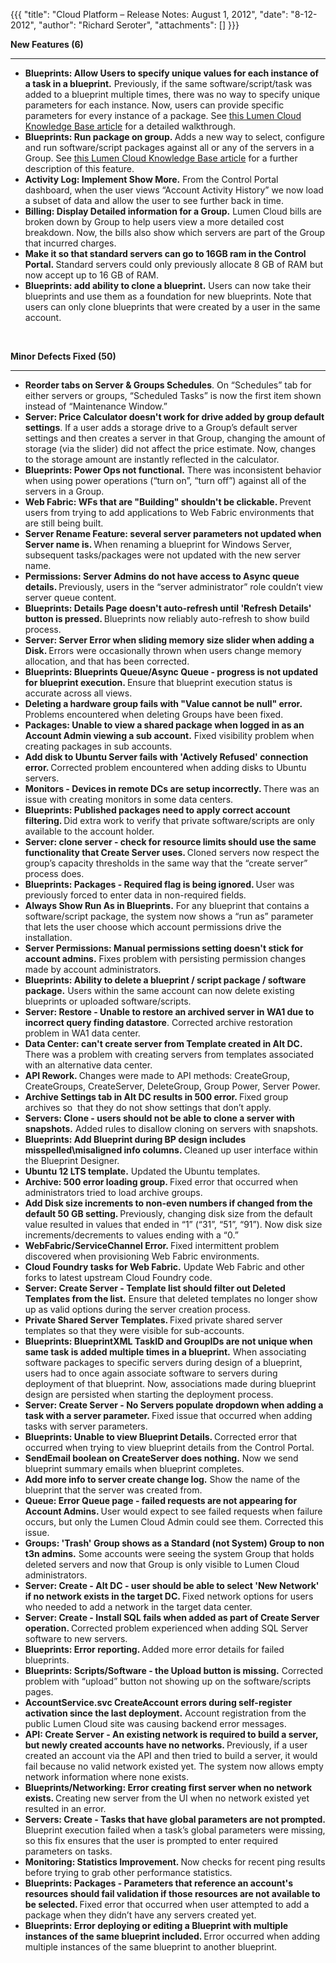 {{{
  "title": "Cloud Platform – Release Notes: August 1, 2012",
  "date": "8-12-2012",
  "author": "Richard Seroter",
  "attachments": []
}}}

<p><strong>New Features (6)</strong>
</p>
<hr />
<ul>
  <li><strong>Blueprints: Allow Users to specify unique values for each instance of a task in a blueprint.</strong>&nbsp;Previously, if the same software/script/task was added to a blueprint multiple times, there was no way to specify unique parameters for
    each instance. Now, users can provide specific parameters for every instance of a package. See <a href="../../Blueprints/add-multiple-instances-of-a-software-package-to-a-blueprint.md">this Lumen Cloud Knowledge Base article</a> for
    a detailed walkthrough.</li>
  <li><strong>Blueprints: Run package on group.&nbsp;</strong>Adds a new way to select, configure and run software/script packages against all or any of the servers in a Group. See&nbsp;<a href="../../Servers/using-group-tasks-to-install-software-and-run-scripts-on-groups.md">this Lumen Cloud Knowledge Base article</a>&nbsp;for a further description of this feature.</li>
  <li><strong>Activity Log: Implement Show More.</strong>&nbsp;From the Control Portal dashboard, when the user views “Account Activity History” we now load a subset of data and allow the user to see further back in time.</li>
  <li><strong>Billing: Display Detailed information for a Group.</strong>&nbsp;Lumen Cloud bills are broken down by Group to help users view a more detailed cost breakdown. Now, the bills also show which servers are part of the Group that incurred charges.</li>
  <li><strong>Make it so that standard servers can go to 16GB ram in the Control Portal.&nbsp;</strong>Standard servers could only previously allocate 8 GB of RAM but now accept up to 16 GB of RAM.</li>
  <li><strong>Blueprints: add ability to clone a blueprint.</strong>&nbsp;Users can now take their blueprints and use them as a foundation for new blueprints. Note that users can only clone blueprints that were created by a user in the same account.</li>
</ul>
<p><strong><br /></strong>
</p>
<p><strong>Minor Defects Fixed (50)</strong>
</p>
<hr />
<ul>
  <li><strong>Reorder tabs on Server &amp; Groups Schedules</strong>. On “Schedules” tab for either servers or groups, “Scheduled Tasks” is now the first item shown instead of “Maintenance Window.”</li>
  <li><strong>Server: Price Calculator doesn't work for drive added by group default settings</strong>. If a user adds a storage drive to a Group’s default server settings and then creates a server in that Group, changing the amount of storage (via the slider)
    did not affect the price estimate. Now, changes to the storage amount are instantly reflected in the calculator.</li>
  <li><strong>Blueprints: Power Ops not functional.</strong> There was inconsistent behavior when using power operations (“turn on”, “turn off”) against all of the servers in a Group.</li>
  <li><strong>Web Fabric: WFs that are "Building" shouldn't be clickable. </strong>Prevent users from trying to add applications to Web Fabric environments that are still being built.</li>
  <li><strong>Server Rename Feature: several server parameters not updated when Server name is. </strong>When renaming a blueprint for Windows Server, subsequent tasks/packages were not updated with the new server name.</li>
  <li><strong>Permissions: Server Admins do not have access to Async queue details. </strong>Previously, users in the “server administrator” role couldn’t view server queue content.</li>
  <li><strong>Blueprints: Details Page doesn't auto-refresh until 'Refresh Details' button is pressed. </strong>Blueprints now reliably auto-refresh to show build process.</li>
  <li><strong>Server: Server Error when sliding memory size slider when adding a Disk. </strong>Errors were occasionally thrown when users change memory allocation, and that has been corrected.</li>
  <li><strong>Blueprints: Blueprints Queue/Async Queue - progress is not updated for blueprint execution. </strong>Ensure that blueprint execution status is accurate across all views.</li>
  <li><strong>Deleting a hardware group fails with "Value cannot be null" error. </strong>Problems encountered when deleting Groups have been fixed.</li>
  <li><strong>Packages: Unable to view a shared package when logged in as an Account Admin viewing a sub account.</strong> Fixed visibility problem when creating packages in sub accounts.</li>
  <li><strong>Add disk to Ubuntu Server fails with 'Actively Refused' connection error. </strong>Corrected problem encountered when adding disks to Ubuntu servers.</li>
  <li><strong>Monitors - Devices in remote DCs are setup incorrectly. </strong>There was an issue with creating monitors in some data centers.</li>
  <li><strong>Blueprints: Published packages need to apply correct account filtering. </strong>Did extra work to verify that private software/scripts are only available to the account holder.</li>
  <li><strong>Server: clone server - check for resource limits should use the same functionality that Create Server uses. </strong>Cloned servers now respect the group’s capacity thresholds in the same way that the “create server” process does.</li>
  <li><strong>Blueprints: Packages - Required flag is being ignored. </strong>User was previously forced to enter data in non-required fields.</li>
  <li><strong>Always Show Run As in Blueprints.</strong> For any blueprint that contains a software/script package, the system now shows a “run as” parameter that lets the user choose which account permissions drive the installation.</li>
  <li><strong>Server Permissions: Manual permissions setting doesn't stick for account admins.</strong> Fixes problem with persisting permission changes made by account administrators.</li>
  <li><strong>Blueprints: Ability to delete a blueprint / script package / software package.</strong> Users within the same account can now delete existing blueprints or uploaded software/scripts.</li>
  <li><strong>Server: Restore - Unable to restore an archived server in WA1 due to incorrect query finding datastore</strong>. Corrected archive restoration problem in WA1 data center.</li>
  <li><strong>Data Center: can't create server from Template created in Alt DC. </strong>There was a problem with creating servers from templates associated with an alternative data center.</li>
  <li><strong>API Rework. </strong>Changes were made to API methods: CreateGroup, CreateGroups, CreateServer, DeleteGroup, Group Power, Server Power.</li>
  <li><strong>Archive Settings tab in Alt DC results in 500 error. </strong>Fixed group archives so&nbsp; that they do not show settings that don’t apply.</li>
  <li><strong>Servers: Clone - users should not be able to clone a server with snapshots.</strong> Added rules to disallow cloning on servers with snapshots.</li>
  <li><strong>Blueprints: Add Blueprint during BP design includes misspelled\misaligned info columns. </strong>Cleaned up user interface within the Blueprint Designer.</li>
  <li><strong>Ubuntu 12 LTS template.</strong> Updated the Ubuntu templates.</li>
  <li><strong>Archive: 500 error loading group. </strong>Fixed error that occurred when administrators tried to load archive groups.</li>
  <li><strong>Add Disk size increments to non-even numbers if changed from the default 50 GB setting. </strong>Previously, changing disk size from the default value resulted in values that ended in “1” (“31”, “51”, “91”). Now disk size increments/decrements
    to values ending with a “0.”</li>
  <li><strong>WebFabric/ServiceChannel Error. </strong>Fixed intermittent problem discovered when provisioning Web Fabric environments.</li>
  <li><strong>Cloud Foundry tasks for Web Fabric.</strong> Update Web Fabric and other forks to latest upstream Cloud Foundry code.</li>
  <li><strong>Server: Create Server - Template list should filter out Deleted Templates from the list.</strong> Ensure that deleted templates no longer show up as valid options during the server creation process.</li>
  <li><strong>Private Shared Server Templates. </strong>Fixed private shared server templates so that they were visible for sub-accounts.</li>
  <li><strong>Blueprints: BlueprintXML TaskID and GroupIDs are not unique when same task is added multiple times in a blueprint.</strong> When associating software packages to specific servers during design of a blueprint, users had to once again associate
    software to servers during deployment of that blueprint. Now, associations made during blueprint design are persisted when starting the deployment process.</li>
  <li><strong>Server: Create Server - No Servers populate dropdown when adding a task with a server parameter. </strong>Fixed issue that occurred when adding tasks with server parameters.</li>
  <li><strong>Blueprints: Unable to view Blueprint Details. </strong>Corrected error that occurred when trying to view blueprint details from the Control Portal.</li>
  <li><strong>SendEmail boolean on CreateServer does nothing.</strong> Now we send blueprint summary emails when blueprint completes.</li>
  <li><strong>Add more info to server create change log.</strong> Show the name of the blueprint that the server was created from.</li>
  <li><strong>Queue: Error Queue page - failed requests are not appearing for Account Admins. </strong>User would expect to see failed requests when failure occurs, but only the Lumen Cloud Admin could see them. Corrected this issue.</li>
  <li><strong>Groups: 'Trash' Group shows as a Standard (not System) Group to non t3n admins.</strong> Some accounts were seeing the system Group that holds deleted servers and now that Group is only visible to Lumen Cloud administrators.</li>
  <li><strong>Server: Create - Alt DC - user should be able to select 'New Network' if no network exists in the target DC. </strong>Fixed network options for users who needed to add a network in the target data center.</li>
  <li><strong>Server: Create - Install SQL fails when added as part of Create Server operation. </strong>Corrected problem experienced when adding SQL Server software to new servers.</li>
  <li><strong>Blueprints: Error reporting. </strong>Added more error details for failed blueprints.</li>
  <li><strong>Blueprints: Scripts/Software - the Upload button is missing.</strong> Corrected problem with “upload” button not showing up on the software/scripts pages.</li>
  <li><strong>AccountService.svc CreateAccount errors during self-register activation since the last deployment.</strong> Account registration from the public Lumen Cloud site was causing backend error messages.</li>
  <li><strong>API: Create Server - An existing network is required to build a server, but newly created accounts have no networks. </strong>Previously, if a user created an account via the API and then tried to build a server, it would fail because no valid
    network existed yet. The system now allows empty network information where none exists.</li>
  <li><strong>Blueprints/Networking: Error creating first server when no network exists. </strong>Creating new server from the UI when no network existed yet resulted in an error.</li>
  <li><strong>Servers: Create - Tasks that have global parameters are not prompted. </strong>Blueprint execution failed when a task’s global parameters were missing, so this fix ensures that the user is prompted to enter required parameters on tasks.</li>
  <li><strong>Monitoring: Statistics Improvement. </strong>Now checks for recent ping results before trying to grab other performance statistics.</li>
  <li><strong>Blueprints: Packages - Parameters that reference an account's resources should fail validation if those resources are not available to be selected. </strong>Fixed error that occurred when user attempted to add a package when they didn’t have
    any servers created yet.</li>
  <li><strong>Blueprints: Error deploying or editing a Blueprint with multiple instances of the same blueprint included. </strong>Error occurred when adding multiple instances of the same blueprint to another blueprint.</li>
</ul>
<p></p>
